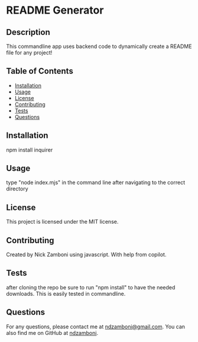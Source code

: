 
# README Generator

## Description
This commandline app uses backend code to dynamically create a README file for any project!

## Table of Contents
- [Installation](#installation)
- [Usage](#usage)
- [License](#license)
- [Contributing](#contributing)
- [Tests](#tests)
- [Questions](#questions)

## Installation
npm install inquirer

## Usage
type "node index.mjs" in the command line after navigating to the correct directory

## License
This project is licensed under the MIT license.

## Contributing
Created by Nick Zamboni using javascript. With help from copilot.

## Tests
after cloning the repo be sure to run "npm install" to have the needed downloads. This is easily tested in commandline.

## Questions
For any questions, please contact me at [ndzamboni@gmail.com](mailto:ndzamboni@gmail.com). You can also find me on GitHub at [ndzamboni](https://github.com/ndzamboni).
